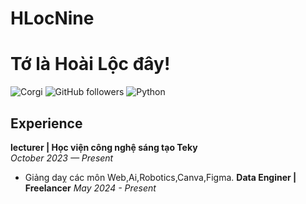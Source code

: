 # HLocNine
# Tớ là Hoài Lộc đây!
![Corgi](https://github.com/HoaiLoc9/repository/blob/main/corgi.gif)
![GitHub followers](https://img.shields.io/github/followers/HoaiLoc9?label=Follow&style=social)
![Python](https://img.shields.io/badge/-Python-333?style=flat&logo=python)
## Experience
**lecturer | Học viện công nghệ sáng tạo Teky**  
*October 2023 — Present*

- Giảng daỵ các môn Web,Ai,Robotics,Canva,Figma.
**Data Enginer | Freelancer**
*May 2024 - Present*
